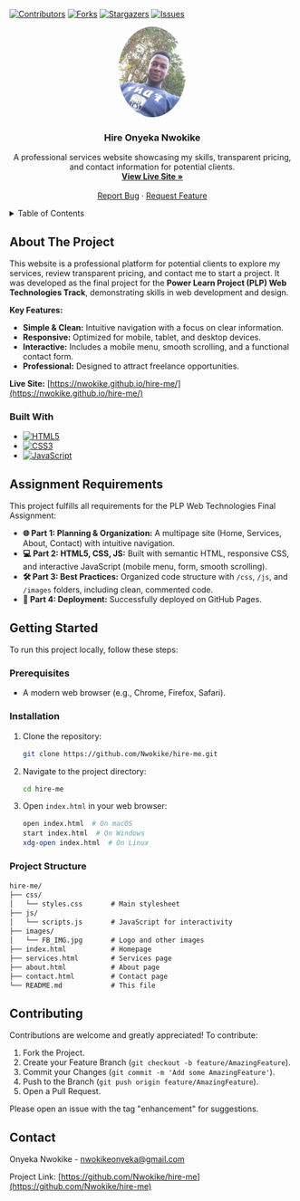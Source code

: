 <!-- PROJECT SHIELDS -->
[![Contributors][contributors-shield]][contributors-url]
[![Forks][forks-shield]][forks-url]
[![Stargazers][stars-shield]][stars-url]
[![Issues][issues-shield]][issues-url]

<!-- PROJECT LOGO -->
<div align="center">
  <a href="https://nwokike.github.io/hire-me/">
    <img src="images/FB_IMG.jpg" alt="Logo" width="120" style="border-radius: 50%;">
  </a>

<h3 align="center">Hire Onyeka Nwokike</h3>

  <p align="center">
    A professional services website showcasing my skills, transparent pricing, and contact information for potential clients.
    <br />
    <a href="https://nwokike.github.io/hire-me/"><strong>View Live Site »</strong></a>
    <br />
    <br />
    <a href="https://github.com/Nwokike/hire-me/issues">Report Bug</a>
    ·
    <a href="https://github.com/Nwokike/hire-me/issues">Request Feature</a>
  </p>
</div>

<!-- TABLE OF CONTENTS -->
<details>
  <summary>Table of Contents</summary>
  <ol>
    <li>
      <a href="#about-the-project">About The Project</a>
      <ul>
        <li><a href="#built-with">Built With</a></li>
      </ul>
    </li>
    <li><a href="#assignment-requirements">Assignment Requirements</a></li>
    <li><a href="#getting-started">Getting Started</a></li>
    <li><a href="#contributing">Contributing</a></li>
    <li><a href="#contact">Contact</a></li>
  </ol>
</details>

<!-- ABOUT THE PROJECT -->
## About The Project

This website is a professional platform for potential clients to explore my services, review transparent pricing, and contact me to start a project. It was developed as the final project for the **Power Learn Project (PLP) Web Technologies Track**, demonstrating skills in web development and design.

**Key Features:**
- **Simple & Clean:** Intuitive navigation with a focus on clear information.
- **Responsive:** Optimized for mobile, tablet, and desktop devices.
- **Interactive:** Includes a mobile menu, smooth scrolling, and a functional contact form.
- **Professional:** Designed to attract freelance opportunities.

**Live Site:** [https://nwokike.github.io/hire-me/](https://nwokike.github.io/hire-me/)

### Built With

- [![HTML5][html5-shield]][html5-url]
- [![CSS3][css3-shield]][css3-url]
- [![JavaScript][javascript-shield]][javascript-url]

<!-- ASSIGNMENT REQUIREMENTS -->
## Assignment Requirements

This project fulfills all requirements for the PLP Web Technologies Final Assignment:

- **🌐 Part 1: Planning & Organization:** A multipage site (Home, Services, About, Contact) with intuitive navigation.
- **💻 Part 2: HTML5, CSS, JS:** Built with semantic HTML, responsive CSS, and interactive JavaScript (mobile menu, form, smooth scrolling).
- **🛠️ Part 3: Best Practices:** Organized code structure with `/css`, `/js`, and `/images` folders, including clean, commented code.
- **🚀 Part 4: Deployment:** Successfully deployed on GitHub Pages.

<!-- GETTING STARTED -->
## Getting Started

To run this project locally, follow these steps:

### Prerequisites

- A modern web browser (e.g., Chrome, Firefox, Safari).

### Installation

1. Clone the repository:
   ```bash
   git clone https://github.com/Nwokike/hire-me.git
   ```
2. Navigate to the project directory:
   ```bash
   cd hire-me
   ```
3. Open `index.html` in your web browser:
   ```bash
   open index.html  # On macOS
   start index.html  # On Windows
   xdg-open index.html  # On Linux
   ```

### Project Structure

```
hire-me/
├── css/
│   └── styles.css       # Main stylesheet
├── js/
│   └── scripts.js       # JavaScript for interactivity
├── images/
│   └── FB_IMG.jpg       # Logo and other images
├── index.html           # Homepage
├── services.html        # Services page
├── about.html           # About page
├── contact.html         # Contact page
└── README.md            # This file
```

<!-- CONTRIBUTING -->
## Contributing

Contributions are welcome and greatly appreciated! To contribute:

1. Fork the Project.
2. Create your Feature Branch (`git checkout -b feature/AmazingFeature`).
3. Commit your Changes (`git commit -m 'Add some AmazingFeature'`).
4. Push to the Branch (`git push origin feature/AmazingFeature`).
5. Open a Pull Request.

Please open an issue with the tag "enhancement" for suggestions.

<!-- CONTACT -->
## Contact

Onyeka Nwokike - [nwokikeonyeka@gmail.com](mailto:nwokikeonyeka@gmail.com)

Project Link: [https://github.com/Nwokike/hire-me](https://github.com/Nwokike/hire-me)

<!-- MARKDOWN LINKS & IMAGES -->
[contributors-shield]: https://img.shields.io/github/contributors/Nwokike/hire-me.svg?style=for-the-badge
[contributors-url]: https://github.com/Nwokike/hire-me/graphs/contributors
[forks-shield]: https://img.shields.io/github/forks/Nwokike/hire-me.svg?style=for-the-badge
[forks-url]: https://github.com/Nwokike/hire-me/network/members
[stars-shield]: https://img.shields.io/github/stars/Nwokike/hire-me.svg?style=for-the-badge
[stars-url]: https://github.com/Nwokike/hire-me/stargazers
[issues-shield]: https://img.shields.io/github/issues/Nwokike/hire-me.svg?style=for-the-badge
[issues-url]: https://github.com/Nwokike/hire-me/issues
[html5-shield]: https://img.shields.io/badge/HTML5-E34F26?style=for-the-badge&logo=html5&logoColor=white
[html5-url]: https://developer.mozilla.org/en-US/docs/Web/HTML
[css3-shield]: https://img.shields.io/badge/CSS3-1572B6?style=for-the-badge&logo=css3&logoColor=white
[css3-url]: https://developer.mozilla.org/en-US/docs/Web/CSS
[javascript-shield]: https://img.shields.io/badge/JavaScript-F7DF1E?style=for-the-badge&logo=javascript&logoColor=black
[javascript-url]: https://developer.mozilla.org/en-US/docs/Web/JavaScript

</xaiArtifact>
